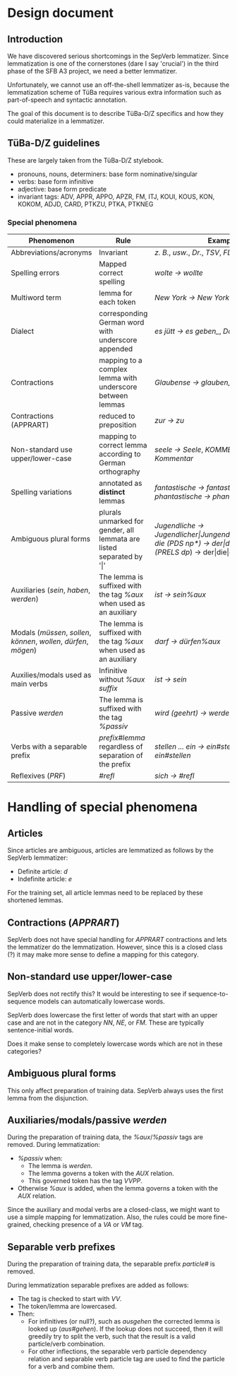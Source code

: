 # Design document

## Introduction

We have discovered serious shortcomings in the SepVerb
lemmatizer. Since lemmatization is one of the cornerstones (dare I say
'crucial') in the third phase of the SFB A3 project, we need a better
lemmatizer.

Unfortunately, we cannot use an off-the-shell lemmatizer as-is,
because the lemmatization scheme of TüBa requires various extra
information such as part-of-speech and syntactic annotation.

The goal of this document is to describe TüBa-D/Z specifics and how
they could materialize in a lemmatizer.

## TüBa-D/Z guidelines

These are largely taken from the TüBa-D/Z stylebook.

* pronouns, nouns, determiners: base form nominative/singular
* verbs: base form infinitive
* adjective: base form predicate
* invariant tags: ADV, APPR, APPO, APZR, FM, ITJ, KOUI, KOUS, KON,
  KOKOM, ADJD, CARD, PTKZU, PTKA, PTKNEG

### Special phenomena

| Phenomenon                                                         | Rule                                                                  | Examples                                                                                                                        |
| ------------------------------------------------------------------ | --------------------------------------------------------------------- | ------------------------------------------------------------------------------------------------------------------------------- |
| Abbreviations/acronyms                                             | Invariant                                                             | *z. B.*, *usw.*, *Dr.*, *TSV*, *FDP*                                                                                            |
| Spelling errors                                                    | Mapped correct spelling                                               | *wolte → wollte*                                                                                                                |
| Multiword term                                                     | lemma for each token                                                  | *New York → New York*                                                                                                           |
| Dialect                                                            | corresponding German word with underscore appended                    | *es jütt → es geben_*, *Dag → Tag_*                                                                                             |
| Contractions                                                       | mapping to a complex lemma with underscore between lemmas             | *Glaubense → glauben_Sie*                                                                                                       |
| Contractions (APPRART)                                             | reduced to preposition                                                | *zur → zu*                                                                                                                      |
| Non-standard use upper/lower-case                                  | mapping to correct lemma according to German orthography              | *seele → Seele*, *KOMMENTAR → Kommentar*                                                                                        |
| Spelling variations                                                | annotated as **distinct** lemmas                                      | *fantastische → fantastisch*, *phantastische → phantastisch*                                                                    |
| Ambiguous plural forms                                             | plurals unmarked for gender, all lemmata are listed separated by '\|' | *Jugendliche → Jugendlicher\|Jungendliche\|Jugendliches*, *die (PDS np\*) → der\|die\|das*, *denen (PRELS dp*) → der\|die\|das* |
| Auxiliaries (*sein*, *haben*, *werden*)                            | The lemma is suffixed with the tag *%aux* when used as an auxiliary   | *ist → sein%aux*                                                                                                                |
| Modals (*müssen*, *sollen*, *können*, *wollen*, *dürfen*, *mögen*) | The lemma is suffixed with the tag *%aux* when used as an auxiliary   | *darf → dürfen%aux*                                                                                                             |
| Auxilies/modals used as main verbs                                 | Infinitive without *%aux suffix*                                      | *ist → sein*                                                                                                                    |
| Passive *werden*                                                   | The lemma is suffixed with the tag *%passiv*                          | *wird (geehrt) → werden%passiv*                                                                                                 |
| Verbs with a separable prefix                                      | *prefix#lemma* regardless of separation of the prefix                 | *stellen ... ein → ein#stellen*, *eingestellt → ein#stellen*                                                                    |
| Reflexives (*PRF*)                                                 | *#refl*                                                               | *sich → #refl*                                                                                                                  |

# Handling of special phenomena

## Articles

Since articles are ambiguous, articles are lemmatized as follows by
the SepVerb lemmatizer:

* Definite article: *d*
* Indefinite article: *e*

For the training set, all article lemmas need to be replaced by these
shortened lemmas.

## Contractions (*APPRART*)

SepVerb does not have special handling for *APPRART* contractions and
lets the lemmatizer do the lemmatization. However, since this is a
closed class (?) it may make more sense to define a mapping for this
category.

## Non-standard use upper/lower-case

SepVerb does not rectify this? It would be interesting to see if
sequence-to-sequence models can automatically lowercase words.

SepVerb does lowercase the first letter of words that start with an
upper case and are not in the category *NN*, *NE*, or *FM*. These
are typically sentence-initial words.

Does it make sense to completely lowercase words which are not in
these categories?

## Ambiguous plural forms

This only affect preparation of training data. SepVerb always uses
the first lemma from the disjunction.

## Auxiliaries/modals/passive *werden*

During the preparation of training data, the *%aux*/*%passiv* tags are
removed. During lemmatization:

* *%passiv* when:
  - The lemma is *werden*.
  - The lemma governs a token with the *AUX* relation.
  - This governed token has the tag *VVPP*.
* Otherwise *%aux* is added, when the lemma governs a token with the
  *AUX* relation.
  
Since the auxiliary and modal verbs are a closed-class, we might want
to use a simple mapping for lemmatization. Also, the rules could be
more fine-grained, checking presence of a *VA* or *VM* tag.

## Separable verb prefixes

During the preparation of training data, the separable prefix
*particle#* is removed.

During lemmatization separable prefixes are added as follows:

- The tag is checked to start with *VV*.
- The token/lemma are lowercased.
- Then:
  - For infinitives (or null?), such as *ausgehen* the corrected lemma
    is looked up (*aus#gehen*). If the lookup does not succeed, then
	it will greedily try to split the verb, such that the result
	is a valid particle/verb combination.
  - For other inflections, the separable verb particle dependency relation
    and separable verb particle tag are used to find the particle for
	a verb and combine them.
  
